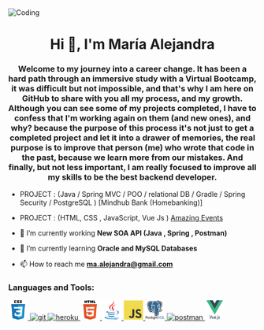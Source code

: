 

<img align="center" alt="Coding" src="https://www.lavoz.com.ar/resizer/9DvCUG7gefuQi8BuK1Vk2X0oAsA=/1023x323/smart/storage.googleapis.com/gweb-uniblog-publish-prod/original_images/Dino_non-birthday_version.gif">
<h1 align="center">Hi 👋, I'm María Alejandra </h1>

<h3 align="center"> Welcome to my journey into a career change. It has been a hard path through an immersive study with a Virtual Bootcamp, it was difficult but not impossible, and that's why I am here on GitHub to share with you all my process, and my growth. Although you can see some of my projects completed, I have to confess that I'm working again on them (and new ones), and why? because the purpose of this process it's not just to get a completed project and let it into a drawer of memories, the real purpose is to improve that person (me) who wrote that code in the past, because we learn more from our mistakes. And finally, but not less important, I am really focused to improve all my skills to be the best backend developer.</h3>



- PROJECT : (Java / Spring MVC / POO / relational DB / Gradle / Spring Security / PostgreSQL ) [Mindhub Bank (Homebanking)]
- PROJECT :  (HTML, CSS , JavaScript, Vue Js ) [Amazing Events](https://mariaalejandral.github.io/amazing-events/)

- 🌱 I’m currently working  **New SOA API (Java , Spring , Postman)**

- 🌱 I’m currently learning **Oracle and MySQL Databases**



- 📫 How to reach me **ma.alejandra@gmail.com**



<h3 align="left">Languages and Tools:</h3>
<p align="left"> <a href="https://www.w3schools.com/css/" target="_blank" rel="noreferrer"> <img src="https://raw.githubusercontent.com/devicons/devicon/master/icons/css3/css3-original-wordmark.svg" alt="css3" width="40" height="40"/> </a> <a href="https://git-scm.com/" target="_blank" rel="noreferrer"> <img src="https://www.vectorlogo.zone/logos/git-scm/git-scm-icon.svg" alt="git" width="40" height="40"/> </a> <a href="https://heroku.com" target="_blank" rel="noreferrer"> <img src="https://www.vectorlogo.zone/logos/heroku/heroku-icon.svg" alt="heroku" width="40" height="40"/> </a> <a href="https://www.w3.org/html/" target="_blank" rel="noreferrer"> <img src="https://raw.githubusercontent.com/devicons/devicon/master/icons/html5/html5-original-wordmark.svg" alt="html5" width="40" height="40"/> </a> <a href="https://www.java.com" target="_blank" rel="noreferrer"> <img src="https://raw.githubusercontent.com/devicons/devicon/master/icons/java/java-original.svg" alt="java" width="40" height="40"/> </a> <a href="https://developer.mozilla.org/en-US/docs/Web/JavaScript" target="_blank" rel="noreferrer"> <img src="https://raw.githubusercontent.com/devicons/devicon/master/icons/javascript/javascript-original.svg" alt="javascript" width="40" height="40"/> </a> <a href="https://www.postgresql.org" target="_blank" rel="noreferrer"> <img src="https://raw.githubusercontent.com/devicons/devicon/master/icons/postgresql/postgresql-original-wordmark.svg" alt="postgresql" width="40" height="40"/> </a> <a href="https://postman.com" target="_blank" rel="noreferrer"> <img src="https://www.vectorlogo.zone/logos/getpostman/getpostman-icon.svg" alt="postman" width="40" height="40"/> </a> <a href="https://vuejs.org/" target="_blank" rel="noreferrer"> <img src="https://raw.githubusercontent.com/devicons/devicon/master/icons/vuejs/vuejs-original-wordmark.svg" alt="vuejs" width="40" height="40"/> </a> </p>

